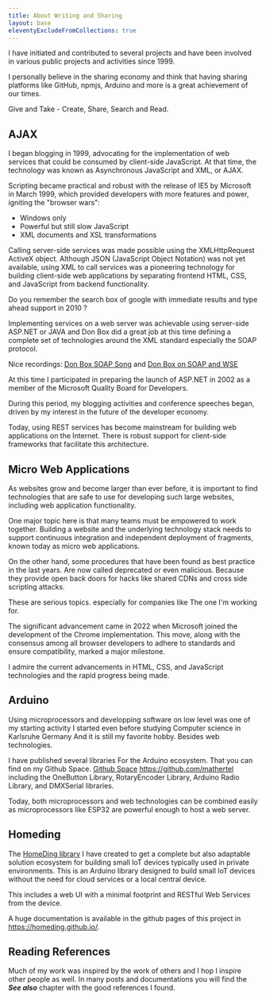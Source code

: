 ```yaml
---
title: About Writing and Sharing
layout: base
eleventyExcludeFromCollections: true
---
```


I have initiated and contributed to several projects and have been involved in various public projects and activities
since 1999.

I personally believe in the sharing economy and think that having sharing platforms like GitHub, npmjs, Arduino and more
is a great achievement of our times.

Give and Take - Create, Share, Search and Read.


## AJAX

I began blogging in 1999, advocating for the implementation of web services that could be consumed by client-side JavaScript. At that time, the technology was known as Asynchronous JavaScript and XML, or AJAX.

Scripting became practical and robust with the release of IE5 by Microsoft in March 1999, which provided developers with more features and power, igniting the "browser wars":

* Windows only
* Powerful but still slow JavaScript
* XML documents and XSL transformations

Calling server-side services was made possible using the XMLHttpRequest ActiveX object.  Although JSON (JavaScript
Object Notation) was not yet available, using XML to call services was a pioneering technology for building client-side
web applications by separating frontend HTML, CSS, and JavaScript from backend functionality.

Do you remember the search box of google with immediate results and type ahead support in 2010 ?

Implementing services on a web server was achievable using server-side ASP.NET or JAVA and Don Box did a great job at
this time defining a complete set of technologies around the XML standard especially the SOAP protocol.

Nice recordings: [Don Box SOAP Song](https://www.youtube.com/watch?v=HuklnJpCQrc) and
[Don Box on SOAP and WSE](https://www.youtube.com/watch?v=jLGmniIVoR8)

At this time I participated in preparing the launch of ASP.NET in 2002 as a member of the Microsoft Quality Board for
Developers.

During this period, my blogging activities and conference speeches began, driven by my interest in the future of the
developer economy.

Today, using REST services has become mainstream for building web applications on the Internet.  There is robust support
for client-side frameworks that facilitate this architecture.


## Micro Web Applications

As websites grow and become larger than ever before, it is important to find technologies that are safe to use for
developing such large websites, including web application functionality.

One major topic here is that many teams must be empowered to work together.  Building a website and the underlying
technology stack needs to support continuous integration and independent deployment of fragments, known today as micro
web applications.

On the other hand, some procedures that have been found as best practice in the last years.  Are now called deprecated
or even malicious.  Because they provide open back doors for hacks like shared CDNs and cross side scripting attacks.

These are serious topics. especially for companies like The one I'm working for.

The significant advancement came in 2022 when Microsoft joined the development of the Chrome implementation.  This move,
along with the consensus among all browser developers to adhere to standards and ensure compatibility, marked a major
milestone.

I admire the current advancements in HTML, CSS, and JavaScript technologies and the rapid progress being made.


## Arduino

Using microprocessors and developping software on low level was one of my starting activity I started even before
studying Computer science in Karlsruhe Germany And it is still my favorite hobby.  Besides web technologies.

I have published several libraries For the Arduino ecosystem.  That you can find on my Github Space.
[Github Space](https://github.com/mathertel) <https://github.com/mathertel> including the OneButton Library,
RotaryEncoder Library, Arduino Radio Library, and DMXSerial libraries.

Today, both microprocessors and web technologies can be combined easily as microprocessors like ESP32 are powerful
enough to host a web server.


## Homeding

The [HomeDing library](https://github.com/HomeDing/HomeDing) I have created to get a complete but also adaptable solution
ecosystem for building small IoT devices typically used in private environments.
This is an Arduino library designed to build small IoT devices without the need for cloud services or a
local central device.

This includes a web UI with a minimal footprint and RESTful Web Services from the device.

A huge documentation is available in the github pages of this project in
<https://homeding.github.io/>.


## Reading References

Much of my work was inspired by the work of others and I hop I inspire other people as well.
In many posts and documentations you will find the ***See also*** chapter with the good references I found.
